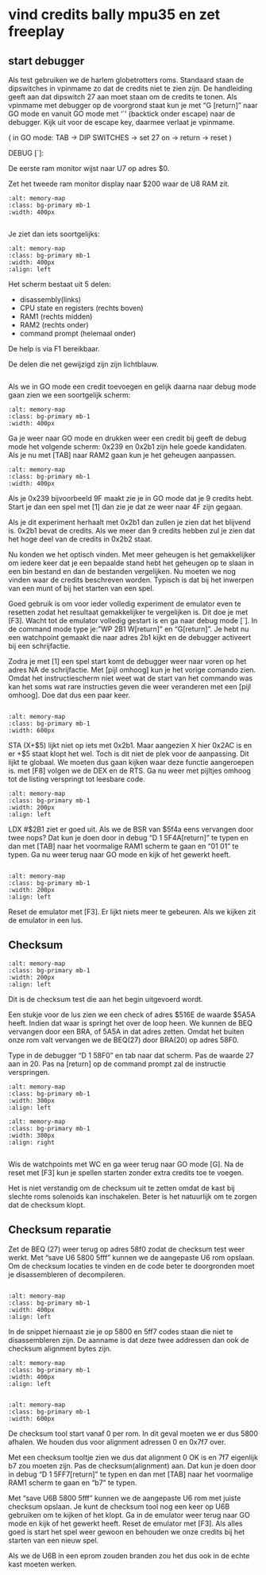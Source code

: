 # vind credits bally mpu35 en zet freeplay
## start debugger
Als test gebruiken we de harlem globetrotters roms. Standaard staan de dipswitches in vpinmame zo  dat de credits niet te zien zijn. De handleiding geeft aan dat dipswitch 27 aan moet staan om de credits te tonen. Als vpinmame met debugger op de voorgrond staat kun je met “G \[return\]” naar GO mode en vanuit GO mode met ‘\`’ \(backtick onder escape\) naar de debugger. Kijk uit voor de escape key, daarmee verlaat je vpinmame.

\( in GO mode: TAB → DIP SWITCHES → set 27 on → return → reset \)

DEBUG \[\`\]: 

De eerste ram monitor wijst naar U7 op adres \$0.

Zet het tweede ram monitor display naar \$200 waar de U8 RAM zit. 

```{image} ../images/credits1.png
:alt: memory-map
:class: bg-primary mb-1
:width: 400px
```

````{div} block
````


Je ziet dan iets soortgelijks:
```{image} ../images/credits2.png
:alt: memory-map
:class: bg-primary mb-1
:width: 400px
:align: left
```


Het scherm bestaat uit 5 delen:
* disassembly(links)
* CPU state en registers (rechts boven)
* RAM1 (rechts midden)
* RAM2 (rechts onder)
* command prompt (helemaal onder)

De help is via F1 bereikbaar.

De delen die net gewijzigd zijn zijn lichtblauw. 
````{div} block
````
Als we in GO mode een credit toevoegen en gelijk daarna naar debug mode gaan zien we een soortgelijk scherm:

```{image} ../images/credits3.png
:alt: memory-map
:class: bg-primary mb-1
:width: 400px
```

Ga je weer naar GO mode en drukken weer een credit bij geeft de debug mode het volgende scherm:
0x239 en 0x2b1 zijn hele goede kandidaten. Als je nu met [TAB] naar RAM2 gaan kun je het geheugen aanpassen.

```{image} ../images/credits4.png
:alt: memory-map
:class: bg-primary mb-1
:width: 400px
```

Als je 0x239 bijvoorbeeld 9F maakt zie je in GO mode dat je 9 credits hebt. Start je dan een spel met [1] dan zie je dat ze weer naar 4F zijn gegaan.

Als je dit experiment herhaalt met 0x2b1 dan zullen je zien dat het blijvend is. 0x2b1 bevat de credits. Als we meer dan 9 credits hebben zul je zien dat het hoge deel van de credits in 0x2b2 staat.

Nu konden we het optisch vinden. Met meer geheugen is het gemakkelijker om iedere keer dat je een bepaalde stand hebt het geheugen op te slaan in een bin bestand en dan de bestanden vergelijken.
Nu moeten we nog vinden waar de credits beschreven worden. Typisch is dat bij het inwerpen van een munt of bij het starten van een spel.

Goed gebruik is om voor ieder volledig experiment de emulator even te resetten zodat het resultaat gemakkelijker te vergelijken is. Dit doe je met [F3]. Wacht tot de emulator volledig gestart is en ga naar debug mode [`]. In de command mode type je:”WP 2B1 W[return]” en “G[return]”. Je hebt nu een watchpoint gemaakt die naar adres 2b1 kijkt en de debugger activeert bij een schrijfactie.

Zodra je met [1] een spel start komt de debugger weer naar voren op het adres NA de schrijfactie. Met [pijl omhoog] kun je het vorige comando zien. Omdat het instructiescherm niet weet wat de start van het commando was kan het soms wat rare instructies geven die weer veranderen met een  [pijl omhoog]. Doe dat dus een paar keer.
````{div} block
````

```{image} ../images/credits5.png
:alt: memory-map
:class: bg-primary mb-1
:width: 600px
```


STA (X+\$5) lijkt niet op iets met 0x2b1. Maar aangezien X hier 0x2AC is en er +$5 staat klopt het wel. Toch is dit niet de plek voor de aanpassing. Dit lijkt te globaal. We moeten dus gaan kijken waar deze functie aangeroepen is. met [F8] volgen we de DEX en de RTS. Ga nu weer met pijltjes omhoog tot de listing verspringt tot leesbare code.

```{image} ../images/credits6.png
:alt: memory-map
:class: bg-primary mb-1
:width: 200px
:align: left
```

LDX #\$2B1 ziet er goed uit. Als we de BSR van \$5f4a eens vervangen door twee nops? Dat kun je doen door in debug “D 1 5F4A[return]” te typen en dan met [TAB] naar het voormalige RAM1 scherm te gaan en “01 01” te typen. Ga nu weer terug naar GO mode en kijk of het gewerkt heeft.

````{div} block
````
```{image} ../images/credits7.png
:alt: memory-map
:class: bg-primary mb-1
:width: 200px
:align: left
```
Reset de emulator met [F3]. Er lijkt niets meer te gebeuren.  Als we kijken zit de emulator in  een lus. 

## Checksum
```{image} ../images/checksum1.png
:alt: memory-map
:class: bg-primary mb-1
:width: 200px
:align: left
```
Dit is de checksum test die aan het begin uitgevoerd wordt.

Een stukje voor de lus zien we een check of adres \$516E de waarde \$5A5A heeft. Indien dat waar is springt het over de loop heen. We kunnen de BEQ vervangen door een BRA, of 5A5A in dat adres zetten. Omdat het buiten onze rom valt vervangen we de BEQ(27) door BRA(20) op adres 58F0.

Type in de debugger “D 1 58F0” en tab naar dat scherm. Pas de waarde 27 aan in 20. Pas na [return] op de command prompt zal de instructie verspringen.

```{image} ../images/checksum2.png
:alt: memory-map
:class: bg-primary mb-1
:width: 300px
:align: left
```
```{image} ../images/checksum3.png
:alt: memory-map
:class: bg-primary mb-1
:width: 300px
:align: right
```

````{div} block
````


Wis de watchpoints met WC en ga weer terug naar GO mode [G]. Na de reset met [F3] kun je spellen starten zonder extra credits toe te voegen.

Het is niet verstandig om de checksum uit te zetten omdat de kast bij slechte roms solenoids kan inschakelen. Beter is het natuurlijk om te zorgen dat de checksum klopt. 

## Checksum reparatie

Zet de BEQ (27) weer terug op adres 58f0 zodat de checksum test weer werkt.
Met “save U6 5800 5fff” kunnen we de aangepaste U6 rom opslaan.
Om de checksum locaties te vinden en de code beter te doorgronden moet je disassembleren of decompileren. 
````{div} block
````
```{image} ../images/checksum4.png
:alt: memory-map
:class: bg-primary mb-1
:width: 400px
:align: left
```
In de snippet hiernaast zie je op 5800 en 5ff7 codes staan die niet te disassembleren zijn.
De aanname is dat deze twee addressen dan ook de checksum alignment bytes zijn.


```{image} ../images/checksum5.png
:alt: memory-map
:class: bg-primary mb-1
:width: 400px
:align: left
```


````{div} block
````
```{image} ../images/checksum6.png
:alt: memory-map
:class: bg-primary mb-1
:width: 600px
```

De checksum tool start vanaf 0 per rom. 
In dit geval moeten we er dus 5800 afhalen.
We houden dus voor alignment adressen 0 en 0x7f7 over.

Met een checksum tooltje zien we dus dat alignment 0 OK is en 7f7 eigenlijk b7 zou moeten zijn.
Pas de checksum(alignment) aan. Dat kun je doen door in debug “D 1 5FF7[return]” te typen en dan met [TAB] naar het voormalige RAM1 scherm te gaan en “b7” te typen. 

Met “save U6B 5800 5fff” kunnen we de aangepaste U6 rom met juiste checksum opslaan. Je kunt de checksum tool nog een keer op U6B gebruiken om te kijken of het klopt.
Ga in de emulator weer terug naar GO mode en kijk of het gewerkt heeft. Reset de emulator met [F3]. Als alles goed is start het spel weer gewoon en behouden we onze credits bij het starten van een nieuw spel.

Als we de U6B in een eprom zouden branden zou het dus ook in de echte kast moeten werken.
